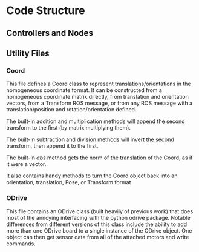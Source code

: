 # Code Structure

## Controllers and Nodes


## Utility Files

### Coord

This file defines a Coord class to represent translations/orientations in the homogeneous coordinate format. It can be constructed from a homogeneous coordinate matrix directly, from translation and orientation vectors, from a Transform ROS message, or from any ROS message with a translation/position and rotation/orientation defined.

The built-in addition and multiplication methods will append the second transform to the first (by matrix multiplying them).

The built-in subtraction and division methods will invert the second transform, then append it to the first.

The built-in _abs_ method gets the norm of the translation of the Coord, as if it were a vector.

It also contains handy methods to turn the Coord object back into an orientation, translation, Pose, or Transform format


### ODrive

This file contains an ODrive class (built heavily of previous work) that does most of the annoying interfacing with the python odrive package. Notable differences from different versions of this class include the ability to add more than one ODrive board to a single instance of the ODrive object. One object can then get sensor data from all of the attached motors and write commands.
